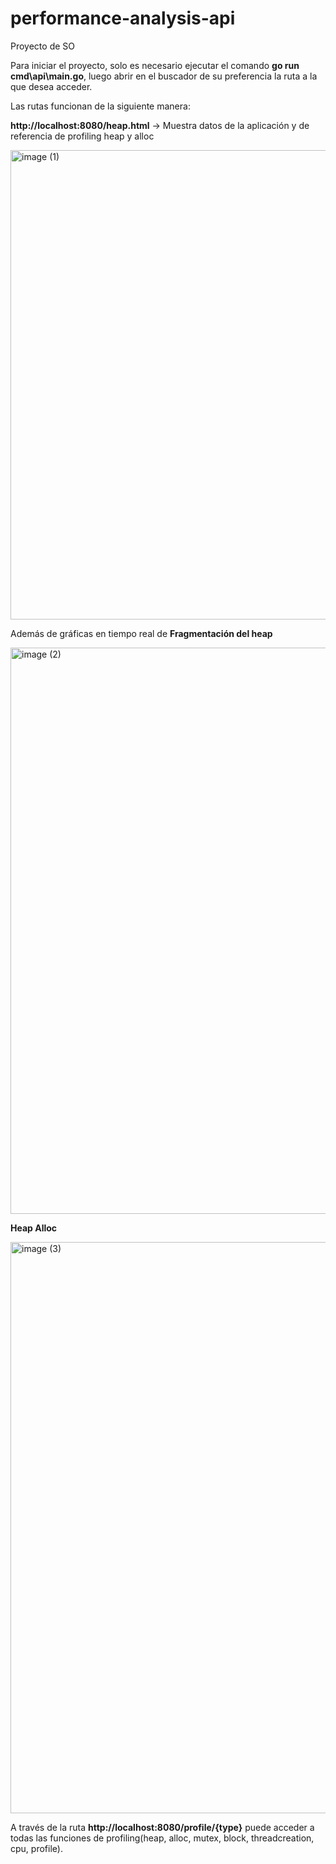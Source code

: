 # performance-analysis-api

Proyecto de SO 

Para iniciar el proyecto, solo es necesario ejecutar el comando **go run cmd\api\main.go**, luego abrir en el buscador de su preferencia la ruta a la que desea acceder.

Las rutas funcionan de la siguiente manera:

**http://localhost:8080/heap.html** -> Muestra datos de la aplicación y de referencia de profiling heap y alloc

<img width="1899" height="751" alt="image (1)" src="https://github.com/user-attachments/assets/e782c5e7-02be-4647-8568-954daa812660" />

Además de gráficas en tiempo real de **Fragmentación del heap**

<img width="1890" height="906" alt="image (2)" src="https://github.com/user-attachments/assets/43eb9b0e-f676-4951-8719-e5e482738e1b" />

**Heap Alloc**

<img width="1896" height="914" alt="image (3)" src="https://github.com/user-attachments/assets/bb89ae8f-8a08-4e07-a664-9fb51b83b8b9" />

A través de la ruta **http://localhost:8080/profile/{type}** puede acceder a todas las funciones de profiling(heap, alloc, mutex, block, threadcreation, cpu, profile).
